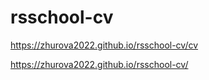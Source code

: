 # rsschool-cv

https://zhurova2022.github.io/rsschool-cv/cv

https://zhurova2022.github.io/rsschool-cv/